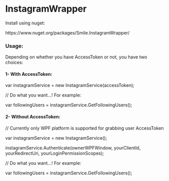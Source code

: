 # InstagramWrapper
<p>Install using nuget:</p>
https://www.nuget.org/packages/Smile.InstagramWrapper/

<H3>Usage:</H3>
Depending on whether you have AccessToken or not, you have two choices:
  <H4>1- With AccessToken:</H4>
    <p>var instagramService = new InstagramService(accessToken);</p>
    <p>// Do what you want...! For example:</p>
    <p>var followingUsers = instagramService.GetFollowingUsers();</p>

  <H4>2- Without AccessToken:</H4>
    <p>// Currently only WPF platform is supported for grabbing user AccessToken</p>
    <p>var instagramService = new InstagramService();</p>
    <p>instagramService.Authenticate(ownerWPFWindow, yourClientId, yourRedirectUri, yourLoginPermissionScopes);</p>
    <p>// Do what you want...! For example:</p>
    <p>var followingUsers = instagramService.GetFollowingUsers();</p>
    </br>
